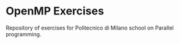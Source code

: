 # OpenMP Exercises

Repository of exercises for Politecnico di Milano school on Parallel programming.
